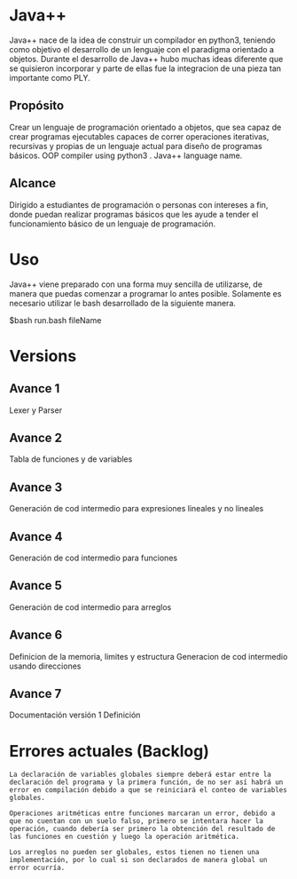 # Java++
Java++ nace de la idea de construir un compilador en python3, teniendo como objetivo el desarrollo de un lenguaje con el paradigma orientado a objetos. Durante el desarrollo de Java++ hubo muchas ideas diferente que se quisieron incorporar y parte de ellas fue la integracion de una pieza tan importante como PLY.

## Propósito 
Crear un lenguaje de programación orientado a objetos, que sea capaz de crear programas ejecutables capaces de correr operaciones iterativas, recursivas y propias de un lenguaje actual para diseño de programas básicos. 
OOP compiler using python3 . Java++ language name.

## Alcance 
Dirigido a estudiantes de programación o personas con intereses a fin, donde puedan realizar programas básicos que les ayude a tender el funcionamiento básico de un lenguaje de programación. 

# Uso
Java++ viene preparado con una forma muy sencilla de utilizarse, de manera que puedas comenzar a programar lo antes posible. Solamente es necesario utilizar le bash desarrollado de la siguiente manera.

  $bash run.bash fileName

# Versions
## Avance 1
Lexer y Parser

## Avance 2
Tabla de funciones y de variables

## Avance 3
Generación de cod intermedio para expresiones lineales y no lineales

## Avance 4
Generación de cod intermedio para funciones

## Avance 5
Generación de cod intermedio para arreglos

## Avance 6
Definicion de la memoria, limites y estructura
Generacion de cod intermedio usando direcciones

## Avance 7
Documentación versión 1
Definición 

# Errores actuales (Backlog)
    La declaración de variables globales siempre deberá estar entre la declaración del programa y la primera función, de no ser así habrá un error en compilación debido a que se reiniciará el conteo de variables globales.  

    Operaciones aritméticas entre funciones marcaran un error, debido a que no cuentan con un suelo falso, primero se intentara hacer la operación, cuando debería ser primero la obtención del resultado de las funciones en cuestión y luego la operación aritmética.  

    Los arreglos no pueden ser globales, estos tienen no tienen una implementación, por lo cual si son declarados de manera global un error ocurría.  